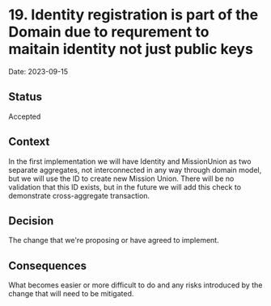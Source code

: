 # 19. Identity registration is part of the Domain due to requrement to maitain identity not just public keys

Date: 2023-09-15

## Status

Accepted

## Context

In the first implementation we will have Identity and MissionUnion as two separate aggregates, not interconnected in any way through domain model, but we will use the ID to create new Mission Union. There will be no validation that this ID exists, but in the future we will add this check to demonstrate cross-aggregate transaction.

## Decision

The change that we're proposing or have agreed to implement.

## Consequences

What becomes easier or more difficult to do and any risks introduced by the change that will need to be mitigated.

